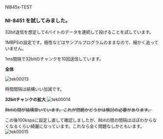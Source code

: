  NI845x-TEST


### NI-8451 を試してみました。
32bit送信を想定して4バイトのデータを連続して投げることを試しています。

1MBPSの設定です。極性などはサンプルプログラムのままなので、細かく追っていません。

1ms間隔で32bitのチャンクを10回送信しています。



__全体__

![tek00013](https://user-images.githubusercontent.com/9587359/49413490-78a3af80-f7b3-11e8-9228-fa44b7b363e7.png)

時間間隔は結構いい加減です。


__32bitチャンクの拡大__
![tek00014](https://user-images.githubusercontent.com/9587359/49413491-78a3af80-f7b3-11e8-8255-18618003802e.png)


~~8bitの間が結構空いています。これが問題かどうかは検討の必要があります。~~

この後100kspsに設定し直して確認しましたが、8bitの間の間隔はほぼわからなくなるくらい綺麗になっています。これなら全く問題なしかともいます。
![tek00015](https://user-images.githubusercontent.com/9587359/49779862-6e535980-fd4f-11e8-885a-3d98e7a1a9b5.png)

